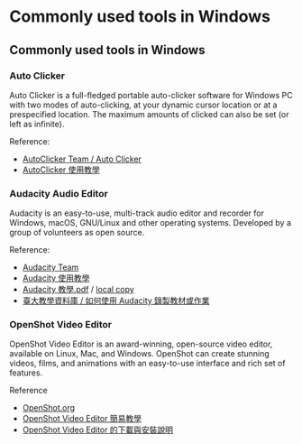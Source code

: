 # Commonly used tools in Windows

## Commonly used tools in Windows
<!--more--> 

### Auto Clicker
Auto Clicker is a full-fledged portable auto-clicker software for Windows PC with two modes of auto-clicking, at your dynamic cursor location or at a prespecified location. The maximum amounts of clicked can also be set (or left as infinite).

Reference:

- [AutoClicker Team / Auto Clicker](https://www.opautoclicker.com/)
- [AutoClicker 使用教學](https://twhowto.com/auto-clicker/)

### Audacity Audio Editor
Audacity is an easy-to-use, multi-track audio editor and recorder for Windows, macOS, GNU/Linux and other operating systems. Developed by a group of volunteers as open source.

Reference:

- [Audacity Team](https://www.audacityteam.org/)
- [Audacity 使用教學](https://blog.xuite.net/yh96301/blog/51330100)
- [Audacity 教學.pdf](http://163.27.157.4/blog/wp-content/uploads/2014/11/Audacity%E6%95%99%E5%AD%B8.pdf) / [local copy](./Audacity教學.pdf)
- [臺大教學資料庫 / 如何使用 Audacity 錄製教材或作業](https://ctld.ntu.edu.tw/fd/teaching_resource/page1-1_detail.php?bgid=3&gid=20&nid=476)

### OpenShot Video Editor
OpenShot Video Editor is an award-winning, open-source video editor, available on Linux, Mac, and Windows. OpenShot can create stunning videos, films, and animations with an easy-to-use interface and rich set of features.

Reference

- [OpenShot.org](https://www.openshot.org/)
- [OpenShot Video Editor 簡易教學](https://www.fox-saying.com/blog/post/44993064-openshot-video-editor)
- [OpenShot Video Editor 的下載與安裝說明](https://blog.xuite.net/yh96301/blog/585788305)


